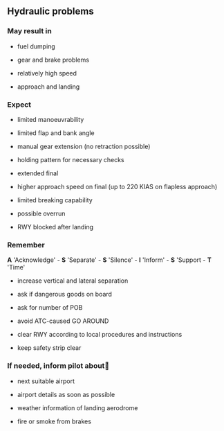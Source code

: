 ## Hydraulic problems

### May result in

- fuel dumping

- gear and brake problems

- relatively high speed

- approach and landing

### Expect

- limited manoeuvrability

- limited flap and bank angle

- manual gear extension (no retraction possible)

- holding pattern for necessary checks

- extended final

- higher approach speed on final (up to 220 KIAS on flapless approach)

- limited breaking capability

- possible overrun

- RWY blocked after landing

### Remember

**A** 'Acknowledge' - **S** 'Separate' - **S** 'Silence' - **I** 'Inform' - **S** 'Support - **T** 'Time'

- increase vertical and lateral separation

- ask if dangerous goods on board

- ask for number of POB

- avoid ATC-caused GO AROUND

- clear RWY according to local procedures and instructions

- keep safety strip clear

### If needed, inform pilot about

- next suitable airport

- airport details as soon as possible

- weather information of landing aerodrome

- fire or smoke from brakes
